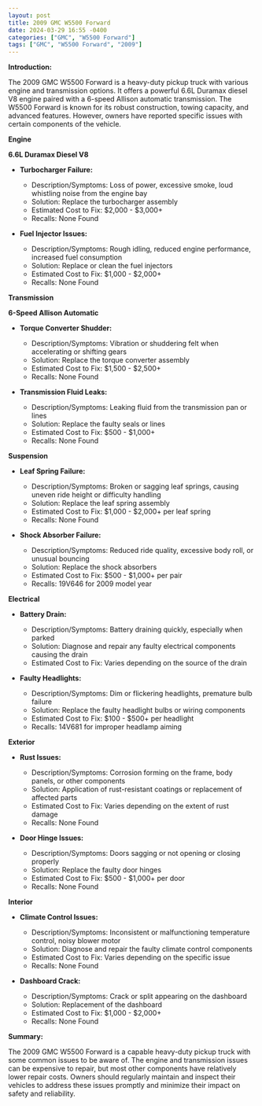 ```yaml
---
layout: post
title: 2009 GMC W5500 Forward
date: 2024-03-29 16:55 -0400
categories: ["GMC", "W5500 Forward"]
tags: ["GMC", "W5500 Forward", "2009"]
---
```

**Introduction:**

The 2009 GMC W5500 Forward is a heavy-duty pickup truck with various engine and transmission options. It offers a powerful 6.6L Duramax diesel V8 engine paired with a 6-speed Allison automatic transmission. The W5500 Forward is known for its robust construction, towing capacity, and advanced features. However, owners have reported specific issues with certain components of the vehicle.

**Engine**

**6.6L Duramax Diesel V8**

- **Turbocharger Failure:**
  - Description/Symptoms: Loss of power, excessive smoke, loud whistling noise from the engine bay
  - Solution: Replace the turbocharger assembly
  - Estimated Cost to Fix: $2,000 - $3,000+
  - Recalls: None Found

- **Fuel Injector Issues:**
  - Description/Symptoms: Rough idling, reduced engine performance, increased fuel consumption
  - Solution: Replace or clean the fuel injectors
  - Estimated Cost to Fix: $1,000 - $2,000+
  - Recalls: None Found

**Transmission**

**6-Speed Allison Automatic**

- **Torque Converter Shudder:**
  - Description/Symptoms: Vibration or shuddering felt when accelerating or shifting gears
  - Solution: Replace the torque converter assembly
  - Estimated Cost to Fix: $1,500 - $2,500+
  - Recalls: None Found

- **Transmission Fluid Leaks:**
  - Description/Symptoms: Leaking fluid from the transmission pan or lines
  - Solution: Replace the faulty seals or lines
  - Estimated Cost to Fix: $500 - $1,000+
  - Recalls: None Found

**Suspension**

- **Leaf Spring Failure:**
  - Description/Symptoms: Broken or sagging leaf springs, causing uneven ride height or difficulty handling
  - Solution: Replace the leaf spring assembly
  - Estimated Cost to Fix: $1,000 - $2,000+ per leaf spring
  - Recalls: None Found

- **Shock Absorber Failure:**
  - Description/Symptoms: Reduced ride quality, excessive body roll, or unusual bouncing
  - Solution: Replace the shock absorbers
  - Estimated Cost to Fix: $500 - $1,000+ per pair
  - Recalls: 19V646 for 2009 model year

**Electrical**

- **Battery Drain:**
  - Description/Symptoms: Battery draining quickly, especially when parked
  - Solution: Diagnose and repair any faulty electrical components causing the drain
  - Estimated Cost to Fix: Varies depending on the source of the drain

- **Faulty Headlights:**
  - Description/Symptoms: Dim or flickering headlights, premature bulb failure
  - Solution: Replace the faulty headlight bulbs or wiring components
  - Estimated Cost to Fix: $100 - $500+ per headlight
  - Recalls: 14V681 for improper headlamp aiming

**Exterior**

- **Rust Issues:**
  - Description/Symptoms: Corrosion forming on the frame, body panels, or other components
  - Solution: Application of rust-resistant coatings or replacement of affected parts
  - Estimated Cost to Fix: Varies depending on the extent of rust damage
  - Recalls: None Found

- **Door Hinge Issues:**
  - Description/Symptoms: Doors sagging or not opening or closing properly
  - Solution: Replace the faulty door hinges
  - Estimated Cost to Fix: $500 - $1,000+ per door
  - Recalls: None Found

**Interior**

- **Climate Control Issues:**
  - Description/Symptoms: Inconsistent or malfunctioning temperature control, noisy blower motor
  - Solution: Diagnose and repair the faulty climate control components
  - Estimated Cost to Fix: Varies depending on the specific issue
  - Recalls: None Found

- **Dashboard Crack:**
  - Description/Symptoms: Crack or split appearing on the dashboard
  - Solution: Replacement of the dashboard
  - Estimated Cost to Fix: $1,000 - $2,000+
  - Recalls: None Found

**Summary:**

The 2009 GMC W5500 Forward is a capable heavy-duty pickup truck with some common issues to be aware of. The engine and transmission issues can be expensive to repair, but most other components have relatively lower repair costs. Owners should regularly maintain and inspect their vehicles to address these issues promptly and minimize their impact on safety and reliability.
